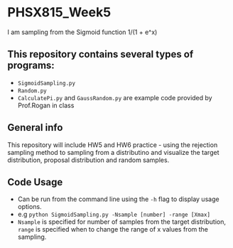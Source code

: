 # PHSX815_Week5
I am sampling from the Sigmoid function 1/(1 + e^x)

## This repository contains several types of programs:
* `SigmoidSampling.py` 
* `Random.py`
* `CalculatePi.py` and `GaussRandom.py` are example code provided by Prof.Rogan in class

## General info
This repository will include HW5 and HW6 practice - using the rejection sampling method to sampling from a distributino and visualize the target distribution, proposal distribution and random samples.

## Code Usage
* Can be run from the command line using the `-h` flag to display usage options. 
* e.g `python SigmoidSampling.py -Nsample [number] -range [Xmax]`
* `Nsample` is specified for number of samples from the target distribution, `range` is specified when to change the range of x values from the sampling.

  
